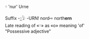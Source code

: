 𓏌 'nur' Urne  

Suffix -[𓏌](𓏌)𓅱 -URN!  nord⇨ north**ern**  
Late reading of «𓏌» as «o» meaning 'of'  
"Possessive adjective"  
